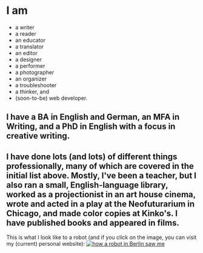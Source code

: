 # I am 
- a writer
- a reader
- an educator
- a translator
- an editor
- a designer
- a performer
- a photographer
- an organizer
- a troubleshooter
- a thinker, and 
- (soon-to-be) web developer. 

## I have a BA in English and German, an MFA in Writing, and a PhD in English with a focus in creative writing.

## I have done lots (and lots) of different things professionally, many of which are covered in the initial list above. Mostly, I've been a teacher, but I also ran a small, English-language library, worked as a projectionist in an art house cinema, wrote and acted in a play at the Neofuturarium in Chicago, and made color copies at Kinko's. I have published books and appeared in films.

This is what I look like to a robot (and if you click on the image, you can visit my (current) personal website):
[![how a robot in Berlin saw me](https://shawnhuelle.files.wordpress.com/2023/07/robotportrait3.jpg?w=784)](www.shawnhuelle.com)

